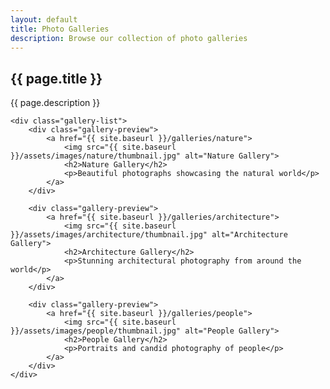 ```yaml
---
layout: default
title: Photo Galleries
description: Browse our collection of photo galleries
---
```


<section class="gallery-index">
    <h1>{{ page.title }}</h1>
    <p>{{ page.description }}</p>
    
    <div class="gallery-list">
        <div class="gallery-preview">
            <a href="{{ site.baseurl }}/galleries/nature">
                <img src="{{ site.baseurl }}/assets/images/nature/thumbnail.jpg" alt="Nature Gallery">
                <h2>Nature Gallery</h2>
                <p>Beautiful photographs showcasing the natural world</p>
            </a>
        </div>
        
        <div class="gallery-preview">
            <a href="{{ site.baseurl }}/galleries/architecture">
                <img src="{{ site.baseurl }}/assets/images/architecture/thumbnail.jpg" alt="Architecture Gallery">
                <h2>Architecture Gallery</h2>
                <p>Stunning architectural photography from around the world</p>
            </a>
        </div>
        
        <div class="gallery-preview">
            <a href="{{ site.baseurl }}/galleries/people">
                <img src="{{ site.baseurl }}/assets/images/people/thumbnail.jpg" alt="People Gallery">
                <h2>People Gallery</h2>
                <p>Portraits and candid photography of people</p>
            </a>
        </div>
    </div>
</section>